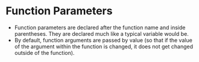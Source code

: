 # Function Parameters

* Function parameters are declared after the function name and inside parentheses. They are declared much like a typical variable would be.
* By default, function arguments are passed by value \(so that if the value of the argument within the function is changed, it does not get changed outside of the function\).

